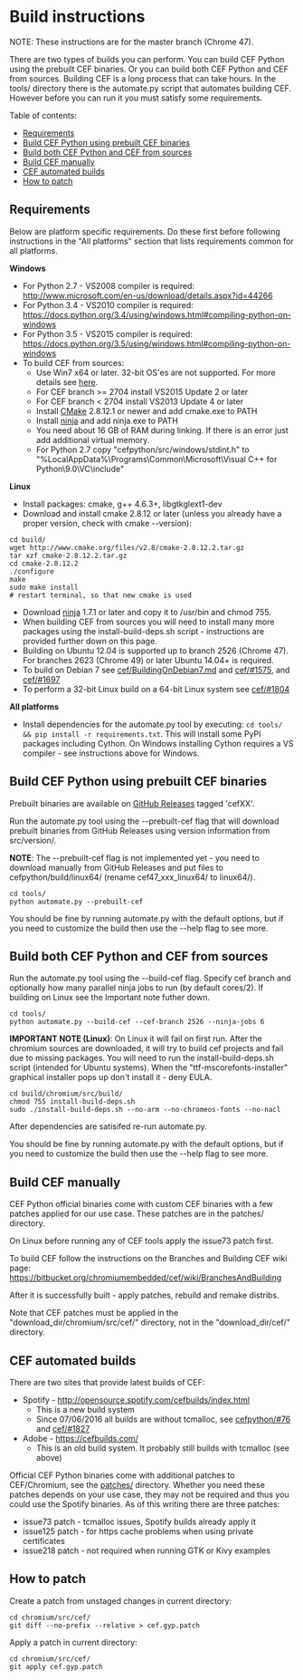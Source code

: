 # Build instructions

NOTE: These instructions are for the master branch (Chrome 47).

There are two types of builds you can perform. You can build
CEF Python using the prebuilt CEF binaries. Or you can build both
CEF Python and CEF from sources. Building CEF is a long process that
can take hours. In the tools/ directory there is the automate.py
script that automates building CEF. However before you can run it
you must satisfy some requirements.


Table of contents:
* [Requirements](#requirements)
* [Build CEF Python using prebuilt CEF binaries](#build-cefpython-using-prebuilt-cef-binaries)
* [Build both CEF Python and CEF from sources](#build-both-cefpython-and-cef-from-sources)
* [Build CEF manually](#build-cef-manually)
* [CEF automated builds](#cef-automated-builds)
* [How to patch](#how-to-patch)


## Requirements

Below are platform specific requirements. Do these first before
following instructions in the "All platforms" section that lists
requirements common for all platforms.

__Windows__

* For Python 2.7 - VS2008 compiler is required:
  http://www.microsoft.com/en-us/download/details.aspx?id=44266
* For Python 3.4 - VS2010 compiler is required:
  https://docs.python.org/3.4/using/windows.html#compiling-python-on-windows
* For Python 3.5 - VS2015 compiler is required:
  https://docs.python.org/3.5/using/windows.html#compiling-python-on-windows
* To build CEF from sources:
    * Use Win7 x64 or later. 32-bit OS'es are not supported. For more details
     see [here](https://www.chromium.org/developers/how-tos/build-instructions-windows).
    * For CEF branch >= 2704 install VS2015 Update 2 or later
    * For CEF branch < 2704 install VS2013 Update 4 or later
    * Install [CMake](https://cmake.org/) 2.8.12.1 or newer and add cmake.exe
        to PATH
    * Install [ninja](http://martine.github.io/ninja/) and add ninja.exe
        to PATH
    * You need about 16 GB of RAM during linking. If there is an error
        just add additional virtual memory.
    * For Python 2.7 copy "cefpython/src/windows/stdint.h" to
      "%LocalAppData%\Programs\Common\Microsoft\Visual C++ for Python\9.0\VC\include\"


__Linux__

* Install packages: cmake, g++ 4.6.3+, libgtkglext1-dev
* Download and install cmake 2.8.12 or later (unless you already have a
proper version, check with cmake --version):
```
cd build/
wget http://www.cmake.org/files/v2.8/cmake-2.8.12.2.tar.gz
tar xzf cmake-2.8.12.2.tar.gz
cd cmake-2.8.12.2
./configure
make
sudo make install
# restart terminal, so that new cmake is used
```
* Download [ninja](http://martine.github.io/ninja/) 1.7.1 or later
  and copy it to /usr/bin and chmod 755.
* When building CEF from sources you will need to install many more packages
  using the install-build-deps.sh script - instructions are provided
  further down on this page.
* Building on Ubuntu 12.04 is supported up to branch 2526 (Chrome 47).
  For branches 2623 (Chrome 49) or later Ubuntu 14.04+ is required.
* To build on Debian 7 see
  [cef/BuildingOnDebian7.md](https://bitbucket.org/chromiumembedded/cef/wiki/BuildingOnDebian7.md) and
  [cef/#1575](https://bitbucket.org/chromiumembedded/cef/issues/1575),
  and [cef/#1697](https://bitbucket.org/chromiumembedded/cef/issues/1697)
* To perform a 32-bit Linux build on a 64-bit Linux system see
  [cef/#1804](https://bitbucket.org/chromiumembedded/cef/issues/1804)


__All platforms__

* Install dependencies for the automate.py tool by executing:
  `cd tools/ && pip install -r requirements.txt`. This will install
  some PyPI packages including Cython. On Windows installing Cython
  requires a VS compiler - see instructions above for Windows.


## Build CEF Python using prebuilt CEF binaries

Prebuilt binaries are available on
[GitHub Releases](https://github.com/cztomczak/cefpython/releases)
tagged 'cefXX'.

Run the automate.py tool using the --prebuilt-cef flag that will download
prebuilt binaries from GitHub Releases using version information from
src/version/.

__NOTE__: The --prebuilt-cef flag is not implemented yet - you need to
download manually from GitHub Releases and put files to
cefpython/build/linux64/ (rename cef47_xxx_linux64/ to linux64/).
```
cd tools/
python automate.py --prebuilt-cef
```

You should be fine by running automate.py with the default options, but if you
need to customize the build then use the --help flag to see more.


## Build both CEF Python and CEF from sources

Run the automate.py tool using the --build-cef flag. Specify cef branch
and optionally how many parallel ninja jobs to run (by default cores/2).
If building on Linux see the Important note futher down.

```
cd tools/
python automate.py --build-cef --cef-branch 2526 --ninja-jobs 6
```

__IMPORTANT NOTE (Linux)__: On Linux it will fail on first run. After the chromium
sources are downloaded, it will try to build cef projects and fail
due to missing packages. You will need to run the install-build-deps.sh
script (intended for Ubuntu systems). When the "ttf-mscorefonts-installer"
graphical installer pops up don't install it - deny EULA.

```
cd build/chromium/src/build/
chmod 755 install-build-deps.sh
sudo ./install-build-deps.sh --no-arm --no-chromeos-fonts --no-nacl
```

After dependencies are satisifed re-run automate.py.

You should be fine by running automate.py with the default options, but if you
need to customize the build then use the --help flag to see more.


## Build CEF manually

CEF Python official binaries come with custom CEF binaries with
a few patches applied for our use case. These patches are in the
patches/ directory.

On Linux before running any of CEF tools apply the issue73 patch
first.

To build CEF follow the instructions on the Branches and Building
CEF wiki page:
https://bitbucket.org/chromiumembedded/cef/wiki/BranchesAndBuilding

After it is successfully built - apply patches, rebuild and remake
distribs.

Note that CEF patches must be applied in the "download_dir/chromium/src/cef/"
directory, not in the "download_dir/cef/" directory.


## CEF automated builds

There are two sites that provide latest builds of CEF:
* Spotify - http://opensource.spotify.com/cefbuilds/index.html
  * This is a new build system
  * Since 07/06/2016 all builds are without tcmalloc, see
    [cefpython/#76](https://github.com/cztomczak/cefpython/issues/73)
    and [cef/#1827](https://bitbucket.org/chromiumembedded/cef/issues/1827)
* Adobe - https://cefbuilds.com/
  * This is an old build system. It probably still builds with tcmalloc
    (see above)

Official CEF Python binaries come with additional patches to CEF/Chromium,
see the [patches/](../../../tree/master/patches) directory. Whether you
need these patches depends on your use case, they may not be required
and thus you could use the Spotify binaries. As of this writing there are
three patches:
* issue73 patch - tcmalloc issues, Spotify builds already apply it
* issue125 patch - for https cache problems when using private certificates
* issue218 patch - not required when running GTK or Kivy examples


## How to patch

Create a patch from unstaged changes in current directory:
```
cd chromium/src/cef/
git diff --no-prefix --relative > cef.gyp.patch
```

Apply a patch in current directory:
```
cd chromium/src/cef/
git apply cef.gyp.patch
```
